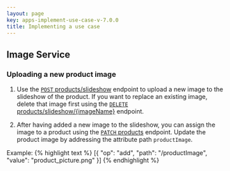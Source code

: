 ```yaml
---
layout: page
key: apps-implement-use-case-v-7.0.0
title: Implementing a use case
---
```


## Image Service

### Uploading a new product image

1. Use the [`POST` products/slideshow](page:apps-api-post-shops-shopid-products-productid-slideshow-information) endpoint to upload a new image to the slideshow of the product.
If you want to replace an existing image, delete that image first using the [`DELETE` products/slideshow/{imageName}](page:apps-api-delete-shops-shopid-products-productid-slideshow-imagename-information) endpoint.

2. After having added a new image to the slideshow, you can assign the image to a product using the [`PATCH` products](page:apps-api-patch-shops-shopid-products-productid-information) endpoint.
Update the product image by addressing the attribute path `productImage`.

Example:
  {% highlight text %}
  [{
    "op": "add",
    "path": "/productImage",
    "value": "product_picture.png"
  }]
  {% endhighlight %}
